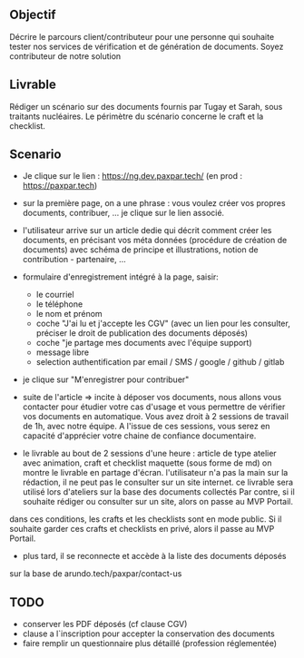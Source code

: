## Objectif 

Décrire le parcours client/contributeur pour une personne qui souhaite tester nos services de vérification et de génération de documents.
Soyez contributeur de notre solution

## Livrable

Rédiger un scénario sur des documents fournis par Tugay et Sarah, sous traitants nucléaires.
Le périmètre du scénario concerne le craft et la checklist.

## Scenario

* Je clique sur le lien : https://ng.dev.paxpar.tech/ (en prod : https://paxpar.tech)
* sur la première page, on a une phrase : vous voulez créer vos propres documents, contribuer, ... je clique sur le lien associé.
* l'utilisateur arrive sur un article dedie qui décrit comment créer les documents, en précisant vos méta données (procédure de création de documents) avec schéma de principe et illustrations, notion de contribution - partenaire, ...
* formulaire d'enregistrement intégré à la page, saisir:
  * le courriel
  * le téléphone
  * le nom et prénom
  * coche "J'ai lu et j'accepte les CGV" (avec un lien pour les consulter, préciser le droit de publication des documents déposés)
  * coche "je partage mes documents avec l'équipe support)
  * message libre
  * selection authentification par email / SMS / google / github / gitlab
* je clique sur "M'enregistrer pour contribuer"

* suite de l'article => incite à déposer vos documents, nous allons vous contacter pour étudier votre cas d'usage et vous permettre de vérifier vos documents en automatique. Vous avez droit à 2 sessions de travail de 1h, avec notre équipe. A l'issue de ces sessions, vous serez en capacité d'apprécier votre chaine de confiance documentaire.

* le livrable au bout de 2 sessions d'une heure :
article de type atelier avec animation, craft et checklist maquette (sous forme de md)
on montre le livrable en partage d'écran.
l'utilisateur n'a pas la main sur la rédaction, il ne peut pas le consulter sur un site internet.
ce livrable sera utilisé lors d'ateliers sur la base des documents collectés
Par contre, si il souhaite rédiger ou consulter sur un site, alors on passe au MVP Portail.


dans ces conditions, les crafts et les checklists sont en mode public. Si il souhaite garder ces crafts et checklists en privé, alors il passe au MVP Portail.




* plus tard, il se reconnecte et accède à la liste des documents déposés




sur la base de arundo.tech/paxpar/contact-us


## TODO

* conserver les PDF déposés (cf clause CGV)
* clause a l`inscription pour accepter la conservation des documents
* faire remplir un questionnaire plus détaillé (profession réglementée)


